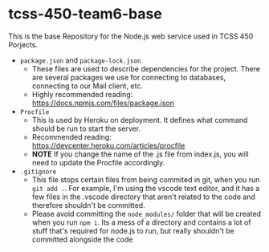 # tcss-450-team6-base
This is the base Repository for the Node.js web service used in TCSS 450 Porjects. 
* `package.json` and `package-lock.json`
    * These files are used to describe dependencies for the project. There are several packages we use for connecting to databases, connecting to our Mail client, etc.
    * Highly recommended reading: https://docs.npmjs.com/files/package.json
* `Procfile`
    * This is used by Heroku on deployment. It defines what command should be run to start the server.
    * Recommended reading: https://devcenter.heroku.com/articles/procfile
    * **NOTE** If you change the name of the .js file from index.js, you will need to update the Procfile accordingly.
* `.gitignore`
    * This file stops certain files from being commited in git, when you run `git add .`. For example, I'm using the vscode text editor, and it has a few files in the .vscode directory that aren't related to the code and therefore shouldn't be committed. 
    * Please avoid committing the `node_modules/` folder that will be created when you run `npm i`. Its a mess of a directory and contains a lot of stuff that's required for node.js to run, but really shouldn't be committed alongside the code
